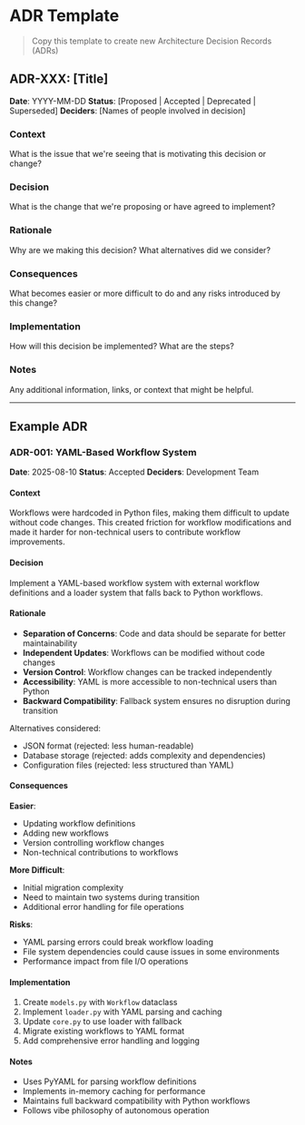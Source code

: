 # ADR Template

> Copy this template to create new Architecture Decision Records (ADRs)

## ADR-XXX: [Title]

**Date**: YYYY-MM-DD
**Status**: [Proposed | Accepted | Deprecated | Superseded]
**Deciders**: [Names of people involved in decision]

### Context

What is the issue that we're seeing that is motivating this decision or change?

### Decision

What is the change that we're proposing or have agreed to implement?

### Rationale

Why are we making this decision? What alternatives did we consider?

### Consequences

What becomes easier or more difficult to do and any risks introduced by this change?

### Implementation

How will this decision be implemented? What are the steps?

### Notes

Any additional information, links, or context that might be helpful.

---

## Example ADR

### ADR-001: YAML-Based Workflow System

**Date**: 2025-08-10
**Status**: Accepted
**Deciders**: Development Team

#### Context

Workflows were hardcoded in Python files, making them difficult to update without code changes. This created friction for workflow modifications and made it harder for non-technical users to contribute workflow improvements.

#### Decision

Implement a YAML-based workflow system with external workflow definitions and a loader system that falls back to Python workflows.

#### Rationale

- **Separation of Concerns**: Code and data should be separate for better maintainability
- **Independent Updates**: Workflows can be modified without code changes
- **Version Control**: Workflow changes can be tracked independently
- **Accessibility**: YAML is more accessible to non-technical users than Python
- **Backward Compatibility**: Fallback system ensures no disruption during transition

Alternatives considered:
- JSON format (rejected: less human-readable)
- Database storage (rejected: adds complexity and dependencies)
- Configuration files (rejected: less structured than YAML)

#### Consequences

**Easier**:
- Updating workflow definitions
- Adding new workflows
- Version controlling workflow changes
- Non-technical contributions to workflows

**More Difficult**:
- Initial migration complexity
- Need to maintain two systems during transition
- Additional error handling for file operations

**Risks**:
- YAML parsing errors could break workflow loading
- File system dependencies could cause issues in some environments
- Performance impact from file I/O operations

#### Implementation

1. Create `models.py` with `Workflow` dataclass
2. Implement `loader.py` with YAML parsing and caching
3. Update `core.py` to use loader with fallback
4. Migrate existing workflows to YAML format
5. Add comprehensive error handling and logging

#### Notes

- Uses PyYAML for parsing workflow definitions
- Implements in-memory caching for performance
- Maintains full backward compatibility with Python workflows
- Follows vibe philosophy of autonomous operation
